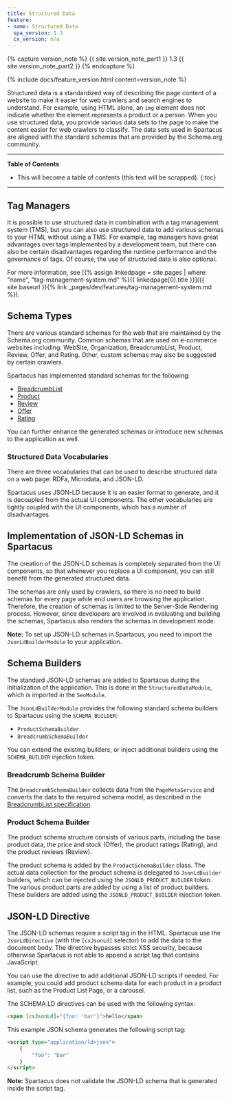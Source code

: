 ```yaml
---
title: Structured Data
feature:
- name: Structured Data
  spa_version: 1.3
  cx_version: n/a
---
```


{% capture version_note %}
{{ site.version_note_part1 }} 1.3 {{ site.version_note_part2 }}
{% endcapture %}

{% include docs/feature_version.html content=version_note %}

Structured data is a standardized way of describing the page content of a website to make it easier for web crawlers and search engines to understand. For example, using HTML alone, an `img` element does not indicate whether the element represents a product or a person. When you use structured data, you provide various data sets to the page to make the content easier for web crawlers to classify. The data sets used in Spartacus are aligned with the standard schemas that are provided by the Schema.org community.

***

**Table of Contents**

- This will become a table of contents (this text will be scrapped).
{:toc}

***

## Tag Managers

It is possible to use structured data in combination with a tag management system (TMS), but you can also use structured data to add various schemas to your HTML without using a TMS. For example, tag managers have great advantages over tags implemented by a development team, but there can also be certain disadvantages regarding the runtime performance and the governance of tags. Of course, the use of structured data is also optional.

For more information, see [{% assign linkedpage = site.pages | where: "name", "tag-management-system.md" %}{{ linkedpage[0].title }}]({{ site.baseurl }}{% link _pages/dev/features/tag-management-system.md %}).

## Schema Types

There are various standard schemas for the web that are maintained by the Schema.org community. Common schemas that are used on e-commerce websites including: WebSite, Organization, BreadcrumbList, Product, Review, Offer, and Rating. Other, custom schemas may also be suggested by certain crawlers.

Spartacus has implemented standard schemas for the following:

- [BreadcrumbList](https://schema.org/BreadcrumbList)
- [Product](https://schema.org/Product)
- [Review](https://schema.org/Review)
- [Offer](https://schema.org/Offer)
- [Rating](https://schema.org/Rating)

You can further enhance the generated schemas or introduce new schemas to the application as well.

### Structured Data Vocabularies

There are three vocabularies that can be used to describe structured data on a web page: RDFa, Microdata, and JSON-LD.

Spartacus uses JSON-LD because it is an easier format to generate, and it is decoupled from the actual UI components. The other vocabularies are tightly coupled with the UI components, which has a number of disadvantages.

## Implementation of JSON-LD Schemas in Spartacus

The creation of the JSON-LD schemas is completely separated from the UI components, so that whenever you replace a UI component, you can still benefit from the generated structured data.

The schemas are only used by crawlers, so there is no need to build schemas for every page while end users are browsing the application. Therefore, the creation of schemas is limited to the Server-Side Rendering process. However, since developers are involved in evaluating and building the schemas, Spartacus also renders the schemas in development mode.

**Note:** To set up JSON-LD schemas in Spartacus, you need to import the `JsonLdBuilderModule` to your application.

## Schema Builders

The standard JSON-LD schemas are added to Spartacus during the initialization of the application. This is done in the `StructuredDataModule`, which is imported in the `SeoModule`.

The `JsonLdBuilderModule` provides the following standard schema builders to Spartacus using the `SCHEMA_BUILDER`:

- `ProductSchemaBuilder`
- `BreadcrumbSchemaBuilder`

You can extend the existing builders, or inject additional builders using the `SCHEMA_BUILDER` injection token.

### Breadcrumb Schema Builder

The `BreadcrumbSchemaBuilder` collects data from the `PageMetaService` and converts the data to the required schema model, as described in the [BreadcrumbList specification](https://schema.org/BreadcrumbList).

### Product Schema Builder

The product schema structure consists of various parts, including the base product data, the price and stock (Offer), the product ratings (Rating), and the product reviews (Review).

The product schema is added by the `ProductSchemaBuilder` class. The actual data collection for the product schema is delegated to `JsonLdBuilder` builders, which can be injected using the `JSONLD_PRODUCT_BUILDER` token. The various product parts are added by using a list of product builders. These builders are added using the `JSONLD_PRODUCT_BUILDER` injection token.

## JSON-LD Directive

The JSON-LD schemas require a script tag in the HTML. Spartacus use the `JsonLdDirective` (with the `[cxJsonLd]` selector) to add the data to the document body. The directive bypasses strict XSS security, because otherwise Spartacus is not able to append a script tag that contains JavaScript.

You can use the directive to add additional JSON-LD scripts if needed. For example, you could add product schema data for each product in a product list, such as the Product List Page, or a carousel.

The SCHEMA LD directives can be used with the following syntax:

```html
<span [cxJsonLd]="{foo: 'bar'}">hello</span>
```

This example JSON schema generates the following script tag:

```html
<script type="application/ld+json">
    {
        "foo": "bar"
    }
</script>
```

**Note:** Spartacus does not validate the JSON-LD schema that is generated inside the script tag.

